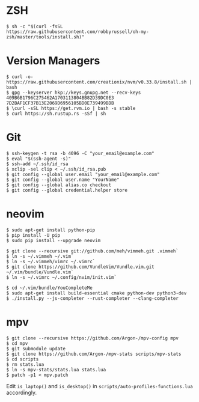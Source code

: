 # ZSH
`$ sh -c "$(curl -fsSL https://raw.githubusercontent.com/robbyrussell/oh-my-zsh/master/tools/install.sh)"`

# Version Managers
```
$ curl -o- https://raw.githubusercontent.com/creationix/nvm/v0.33.8/install.sh | bash
$ gpg --keyserver hkp://keys.gnupg.net --recv-keys 409B6B1796C275462A1703113804BB82D39DC0E3 7D2BAF1CF37B13E2069D6956105BD0E739499BDB
$ \curl -sSL https://get.rvm.io | bash -s stable
$ curl https://sh.rustup.rs -sSf | sh
```

# Git
```
$ ssh-keygen -t rsa -b 4096 -C "your_email@example.com"
$ eval "$(ssh-agent -s)"
$ ssh-add ~/.ssh/id_rsa
$ xclip -sel clip < ~/.ssh/id_rsa.pub
$ git config --global user.email "your_email@example.com"
$ git config --global user.name "YourName"
$ git config --global alias.co checkout
$ git config --global credential.helper store
```

# neovim
```
$ sudo apt-get install python-pip
$ pip install -U pip
$ sudo pip install --upgrade neovim
```

```
$ git clone --recursive git://github.com/meh/vimmeh.git .vimmeh`
$ ln -s ~/.vimmeh ~/.vim`
$ ln -s ~/.vimmeh/vimrc ~/.vimrc`
$ git clone https://github.com/VundleVim/Vundle.vim.git ~/.vim/bundle/Vundle.vim`
$ ln -s ~/.vimrc ~/.config/nvim/init.vim`
```

```
$ cd ~/.vim/bundle/YouCompleteMe
$ sudo apt-get install build-essential cmake python-dev python3-dev
$ ./install.py --js-completer --rust-completer --clang-completer
```

# mpv
```
$ git clone --recursive https://github.com/Argon-/mpv-config mpv
$ cd mpv
$ git submodule update
$ git clone https://github.com/Argon-/mpv-stats scripts/mpv-stats
$ cd scripts
$ rm stats.lua
$ ln -s mpv-stats/stats.lua stats.lua
$ patch -p1 < mpv.patch
```

Edit `is_laptop()` and `is_desktop()` in
`scripts/auto-profiles-functions.lua` accordingly.
